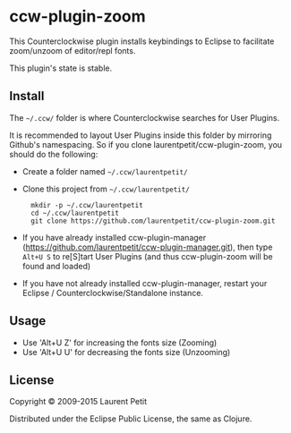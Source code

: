 # ccw-plugin-zoom

This Counterclockwise plugin installs keybindings to Eclipse to facilitate zoom/unzoom of editor/repl fonts.

This plugin's state is stable.

## Install

The `~/.ccw/` folder is where Counterclockwise searches for User Plugins.

It is recommended to layout User Plugins inside this folder by mirroring Github's namespacing. So if you clone laurentpetit/ccw-plugin-zoom, you should do the following:

- Create a folder named `~/.ccw/laurentpetit/`
- Clone this project from `~/.ccw/laurentpetit/`

        mkdir -p ~/.ccw/laurentpetit
        cd ~/.ccw/laurentpetit
        git clone https://github.com/laurentpetit/ccw-plugin-zoom.git

- If you have already installed ccw-plugin-manager (https://github.com/laurentpetit/ccw-plugin-manager.git), then type `Alt+U S` to re[S]tart User Plugins (and thus ccw-plugin-zoom will be found and loaded)
- If you have not already installed ccw-plugin-manager, restart your Eclipse / Counterclockwise/Standalone instance.

## Usage

- Use 'Alt+U Z' for increasing the fonts size (Zooming)
- Use 'Alt+U U' for decreasing the fonts size (Unzooming)

## License

Copyright © 2009-2015 Laurent Petit

Distributed under the Eclipse Public License, the same as Clojure.

